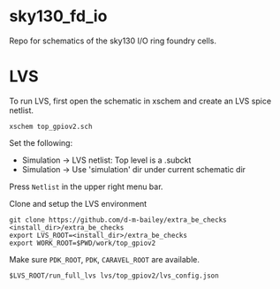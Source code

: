 # sky130_fd_io
Repo for schematics of the sky130 I/O ring foundry cells.

# LVS
To run LVS, first open the schematic in xschem and create an LVS spice netlist.
```
xschem top_gpiov2.sch
```
Set the following:
- Simulation -> LVS netlist: Top level is a .subckt
- Simulation -> Use 'simulation' dir under current schematic dir

Press `Netlist` in the upper right menu bar.

Clone and setup the LVS environment
```
git clone https://github.com/d-m-bailey/extra_be_checks <install_dir>/extra_be_checks
export LVS_ROOT=<install_dir>/extra_be_checks
export WORK_ROOT=$PWD/work/top_gpiov2
```
Make sure `PDK_ROOT`, `PDK`, `CARAVEL_ROOT` are available.

```
$LVS_ROOT/run_full_lvs lvs/top_gpiov2/lvs_config.json
```
